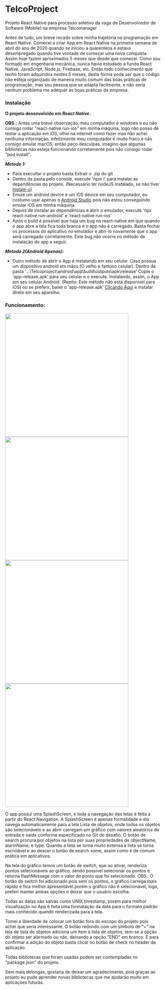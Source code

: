 # TelcoProject
 Projeto React Native para processo seletivo da vaga de Desenvolvedor de Software (Mobile) na empresa Telcomanager

Antes de tudo, um breve recado sobre minha trajetória na programação em React Native. Comecei a criar App em React Native na primeira semana de abril do ano de 2020 quando se iniciou a quarentena e estava desempregado quando tive vontade de começar uma nova conquista. Assim hoje fazem aproximados 5 meses que desde que comecei. Como sou formado em engenharia mecânica, nunca havia estudado a fundo React Native, JavaScript, Node.js, Firebase, etc. Então todo conhecimento que tenho foram adquiridos nestes 5 meses, desta forma pode ser que o código não esteja organizado de maneira muito comum das boas práticas de programação, mas sou pessoa que se adapta facilmente, e não seria nenhum problema me adequar às boas práticas da empresa.

### Instalação
**O projeto desenvolvido em _React Native_.**

**OBS.:** Antes uma breve observação, meu computador é windows e eu não consigo rodar "react-native run-ios" em minha máquina, logo não posso de testar a aplicação em iOS, olhei na internet como fazer mas não achei nenhuma informaçao, infelizmente meu computador é muito fraco e não consigo emular macOS, então peço desculpas, imagino que algumas bibliotecas não esteja funcionando corretamente pois não consigo rodar "pod install".

 ***Metodo 1:***
 
 - Para execultar o projeto basta Extrair o .zip do git
 - Dentro da pasta pelo console, execute 'npm i' para instalar as dependências do projeto. (Necessário ter nodeJS instalado, se não tiver [Instale-o](https://nodejs.org/dist/v12.18.3/node-v12.18.3-x64.msi))
 - Emule um android device  e um iOS device em seu computador, eu costumo usar apenas o [Android Studio](https://developer.android.com/studio#downloads) pois não estou conseguindo emular iOS em minha máquina
 - Depois de instalar as dependências e abrir o emulador, execute 'npx react-native run-android' e 'react-native run-ios'
 - Após o build é possível que haja um bug no react-native em que quando o app abre a tela fica toda branca e o app não é carregado. Basta fechar os processos do aplicativo no emulador e abrí-lo novamente que o app será carregado corretamente. Este bug não ocorre no método de instalação do app a seguir.
 
 ***Metodo 2(Android Apenas):***
 
 - Outro método de abrir o App é instalando em seu celular. Caso possua um dispositivo android em mãos (O velho e famoso celular). Dentro da pasta '...\Telcoproject\android\app\build\outputs\apk\release' Copie o 'app-release.apk' para seu celular e o execute. Instalando, assim, o App em seu celular Android. (Repito: Este método não está disponível para iOS) ou se preferir, baixe o 'app-release.apk' [Clicando Aqui](https://firebasestorage.googleapis.com/v0/b/lambe-e09e6.appspot.com/o/%2F%2FLinksProjetoTelco%2Fapp-release.apk?alt=media&token=64e59af9-8d45-4620-9172-b70768b998d6) e instalar direto em seu aparelho.

### Funcionamento:

<img src="https://firebasestorage.googleapis.com/v0/b/lambe-e09e6.appspot.com/o/%2F%2FLinksProjetoTelco%2FWhatsApp%20Image%202020-08-31%20at%2018.38.33.jpeg?alt=media&token=6851b171-428b-42f5-aff4-14f2436703de" height="400"/> <img src="https://firebasestorage.googleapis.com/v0/b/lambe-e09e6.appspot.com/o/%2F%2FLinksProjetoTelco%2FWhatsApp%20Image%202020-08-31%20at%2018.38.33%20(3).jpeg?alt=media&token=cfd70b29-a796-4f2b-9995-a6cec5d20d49" height="400"/> <img src="https://firebasestorage.googleapis.com/v0/b/lambe-e09e6.appspot.com/o/%2F%2FLinksProjetoTelco%2FWhatsApp%20Image%202020-08-31%20at%2018.38.33%20(2).jpeg?alt=media&token=f8d08d92-368a-44d6-90fd-ba9c67839348" height="400"/> <img src="https://firebasestorage.googleapis.com/v0/b/lambe-e09e6.appspot.com/o/%2F%2FLinksProjetoTelco%2FWhatsApp%20Image%202020-08-31%20at%2018.38.33%20(1).jpeg?alt=media&token=f2074b9d-17ca-4d6c-a8f7-75d54e83d6bf" height="400"/> 

O app possui uma SplashScreen, e toda a navegação das telas é feita a partir do React Navigation. A SplashScreen é apenas formalidade e ela navega automaticamente para a tela Lista de objetos, onde todos os objetos são selecionáveis e ao abrir carregam um gráfico com valores aleatórios de entrada e saída conforme especificado no Git do desafio. O botão de search procura por objetos na lista por suas propriedades de objectName, alarmName, e type. Quando a lista se torna muito extensa a lista se torna escrolável e ao descer o botão de search some, assim como é de comum prática em aplicativos. 

Na tela do gráfico temos um botão de switch, que ao ativar, renderiza pontos selecionáveis ao gráfico, sendo possível selecionar os pontos e retorna flashMessage com o valor do ponto que foi selecionado. OBS.: O botão de switch foi adicionado pois sem os pontos, o gráfico carrega mais rápido e fica melhor apresentável porém o gráfico não é selecionável, logo, preferí manter ambas opções e deixar que o usuário escolha.

Todas as datas são salvas como UNIX timestamp, porém para melhor visualização no App é feita uma formatação da data para o formato padrão mais conhecido quando renderizada para a tela. 

Tomei a liberdade de colocar um botão fora do escopo do projeto pois achei que seria interessante. O botão redondo com um símbolo de "+" na tela de lista de objetos adiciona um item à lista de objetos, tem-se a opção do objeto ser alarmado ou não, deixando a opção "END" em branco. E para confirmar a adição do objeto basta clicar no botão de check no header da aplicação. 

Todas bibliotecas que foram usadas podem ser contempladas no "package.json" do projeto. 

Sem mais delongas, gostaria de deixar um agradecimento, pois graças ao projeto eu pude aprender novas bibliotecas que me ajudarão muito em aplicações futuras. 
